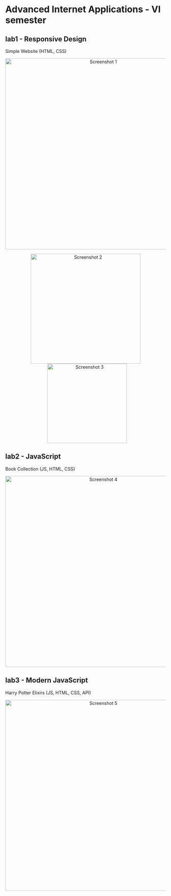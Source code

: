 # Advanced Internet Applications - VI semester
## lab1 - Responsive Design
Simple Website (HTML, CSS)
<!-- Pierwszy obraz, samodzielnie na całą szerokość -->
<p align="center">
  <img src="https://github.com/user-attachments/assets/9dde6a5b-ff0c-482e-b066-56ab2011a119" alt="Screenshot 1" width="600">
</p>
<!-- Dwa obrazy obok siebie, razem ~600px -->
<p align="center">
  <img src="https://github.com/user-attachments/assets/0bb154b0-c846-4e81-814d-648756861fe4" alt="Screenshot 2" width="345" style="vertical-align: middle;">
  <img src="https://github.com/user-attachments/assets/b39323f1-7071-4332-945f-c5003a9159cf" alt="Screenshot 3" width="250" style="margin-left: 10px; vertical-align: middle;">
</p>

## lab2 - JavaScript
Book Collection (JS, HTML, CSS)
<p align="center">
  <img src="https://github.com/user-attachments/assets/b34cfdd4-a737-4f5b-9710-6983fb9c2834" alt="Screenshot 4" width="600">
</p>

## lab3 - Modern JavaScript 
Harry Potter Elixirs (JS, HTML, CSS, API)
<p align="center">
  <img src="https://github.com/user-attachments/assets/380a2a14-ce65-4e7d-83c3-dcc49d30811f" alt="Screenshot 5" width="600">
</p>
